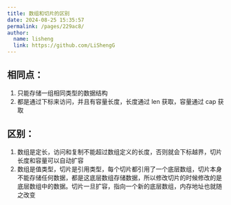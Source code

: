 ```yaml
---
title: 数组和切片的区别
date: 2024-08-25 15:35:57
permalink: /pages/229ac8/
author: 
  name: lisheng
  link: https://github.com/LiShengG
---
```



## 相同点：
 1. 只能存储一组相同类型的数据结构
 2. 都是通过下标来访问，并且有容量长度，长度通过 len 获取，容量通过 cap 获取
   
   
## 区别：
1. 数组是定长，访问和复制不能超过数组定义的长度，否则就会下标越界，切片长度和容量可以自动扩容
2. 数组是值类型，切片是引用类型，每个切片都引用了一个底层数组，切片本身不能存储任何数据，都是这底层数组存储数据，所以修改切片的时候修改的是底层数组中的数据。切片一旦扩容，指向一个新的底层数组，内存地址也就随之改变